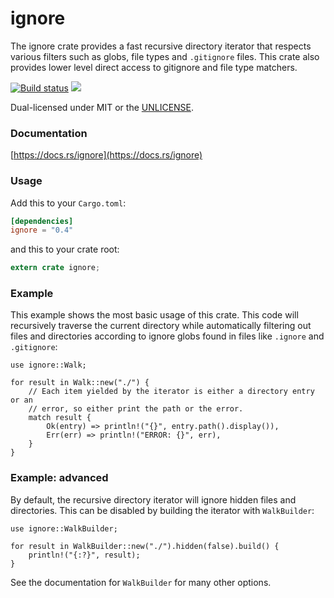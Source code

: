 ignore
======
The ignore crate provides a fast recursive directory iterator that respects
various filters such as globs, file types and `.gitignore` files. This crate
also provides lower level direct access to gitignore and file type matchers.

[![Build status](https://github.com/BurntSushi/ripgrep/workflows/ci/badge.svg)](https://github.com/BurntSushi/ripgrep/actions)
[![](https://img.shields.io/crates/v/ignore.svg)](https://crates.io/crates/ignore)

Dual-licensed under MIT or the [UNLICENSE](https://unlicense.org/).

### Documentation

[https://docs.rs/ignore](https://docs.rs/ignore)

### Usage

Add this to your `Cargo.toml`:

```toml
[dependencies]
ignore = "0.4"
```

and this to your crate root:

```rust
extern crate ignore;
```

### Example

This example shows the most basic usage of this crate. This code will
recursively traverse the current directory while automatically filtering out
files and directories according to ignore globs found in files like
`.ignore` and `.gitignore`:


```rust,no_run
use ignore::Walk;

for result in Walk::new("./") {
    // Each item yielded by the iterator is either a directory entry or an
    // error, so either print the path or the error.
    match result {
        Ok(entry) => println!("{}", entry.path().display()),
        Err(err) => println!("ERROR: {}", err),
    }
}
```

### Example: advanced

By default, the recursive directory iterator will ignore hidden files and
directories. This can be disabled by building the iterator with `WalkBuilder`:

```rust,no_run
use ignore::WalkBuilder;

for result in WalkBuilder::new("./").hidden(false).build() {
    println!("{:?}", result);
}
```

See the documentation for `WalkBuilder` for many other options.

